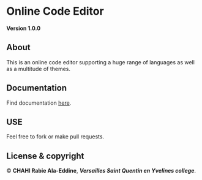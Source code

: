 # Online Code Editor

**Version 1.0.0**
 
## About

This is an online code editor supporting a huge range of languages as well as a multitude of themes.

## Documentation 

Find documentation [here](https://ace.c9.io/).

## USE

Feel free to fork or make pull requests.

## License & copyright

© **CHAHI Rabie Ala-Eddine**, ***Versailles Saint Quentin en Yvelines college***.

